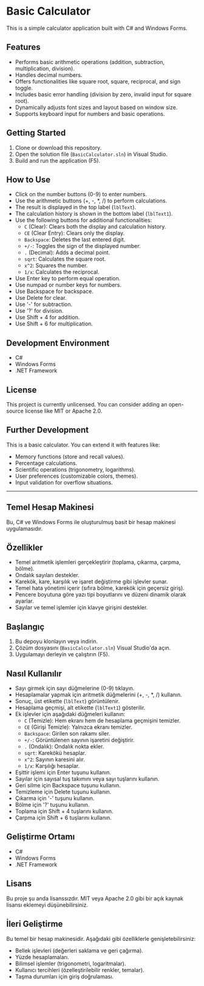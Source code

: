 # Basic Calculator

This is a simple calculator application built with C# and Windows Forms.

## Features

*   Performs basic arithmetic operations (addition, subtraction, multiplication, division).
*   Handles decimal numbers.
*   Offers functionalities like square root, square, reciprocal, and sign toggle.
*   Includes basic error handling (division by zero, invalid input for square root).
*   Dynamically adjusts font sizes and layout based on window size.
*   Supports keyboard input for numbers and basic operations.

## Getting Started

1.  Clone or download this repository.
2.  Open the solution file (`BasicCalculator.sln`) in Visual Studio.
3.  Build and run the application (F5).

## How to Use

*   Click on the number buttons (0-9) to enter numbers.
*   Use the arithmetic buttons (+, -, \*, /) to perform calculations.
*   The result is displayed in the top label (`lblText`).
*   The calculation history is shown in the bottom label (`lblText1`).
*   Use the following buttons for additional functionalities:
    *   `C` (Clear): Clears both the display and calculation history.
    *   `CE` (Clear Entry): Clears only the display.
    *   `Backspace`: Deletes the last entered digit.
    *   `+/-`: Toggles the sign of the displayed number.
    *   `.` (Decimal): Adds a decimal point.
    *   `sqrt`: Calculates the square root.
    *   `x^2`: Squares the number.
    *   `1/x`: Calculates the reciprocal.
*   Use Enter key to perform equal operation.
*   Use numpad or number keys for numbers.
*   Use Backspace for backspace.
*   Use Delete for clear.
*   Use '-' for subtraction.
*   Use '?' for division.
*   Use Shift + 4 for addition.
*   Use Shift + 6 for multiplication.

## Development Environment

*   C#
*   Windows Forms
*   .NET Framework

## License

This project is currently unlicensed. You can consider adding an open-source license like MIT or Apache 2.0.

## Further Development

This is a basic calculator. You can extend it with features like:

*   Memory functions (store and recall values).
*   Percentage calculations.
*   Scientific operations (trigonometry, logarithms).
*   User preferences (customizable colors, themes).
*   Input validation for overflow situations.

---

## Temel Hesap Makinesi

Bu, C# ve Windows Forms ile oluşturulmuş basit bir hesap makinesi uygulamasıdır.

## Özellikler

*   Temel aritmetik işlemleri gerçekleştirir (toplama, çıkarma, çarpma, bölme).
*   Ondalık sayıları destekler.
*   Karekök, kare, karşılık ve işaret değiştirme gibi işlevler sunar.
*   Temel hata yönetimi içerir (sıfıra bölme, karekök için geçersiz giriş).
*   Pencere boyutuna göre yazı tipi boyutlarını ve düzeni dinamik olarak ayarlar.
*   Sayılar ve temel işlemler için klavye girişini destekler.

## Başlangıç

1.  Bu depoyu klonlayın veya indirin.
2.  Çözüm dosyasını (`BasicCalculator.sln`) Visual Studio'da açın.
3.  Uygulamayı derleyin ve çalıştırın (F5).

## Nasıl Kullanılır

*   Sayı girmek için sayı düğmelerine (0-9) tıklayın.
*   Hesaplamalar yapmak için aritmetik düğmelerini (+, -, \*, /) kullanın.
*   Sonuç, üst etikette (`lblText`) görüntülenir.
*   Hesaplama geçmişi, alt etikette (`lblText1`) gösterilir.
*   Ek işlevler için aşağıdaki düğmeleri kullanın:
    *   `C` (Temizle): Hem ekranı hem de hesaplama geçmişini temizler.
    *   `CE` (Girişi Temizle): Yalnızca ekranı temizler.
    *   `Backspace`: Girilen son rakamı siler.
    *   `+/-`: Görüntülenen sayının işaretini değiştirir.
    *   `.` (Ondalık): Ondalık nokta ekler.
    *   `sqrt`: Karekökü hesaplar.
    *   `x^2`: Sayının karesini alır.
    *   `1/x`: Karşılığı hesaplar.
*   Eşittir işlemi için Enter tuşunu kullanın.
*   Sayılar için sayısal tuş takımını veya sayı tuşlarını kullanın.
*   Geri silme için Backspace tuşunu kullanın.
*   Temizleme için Delete tuşunu kullanın.
*   Çıkarma için '-' tuşunu kullanın.
*   Bölme için '?' tuşunu kullanın.
*   Toplama için Shift + 4 tuşlarını kullanın.
*   Çarpma için Shift + 6 tuşlarını kullanın.

## Geliştirme Ortamı

*   C#
*   Windows Forms
*   .NET Framework

## Lisans

Bu proje şu anda lisanssızdır. MIT veya Apache 2.0 gibi bir açık kaynak lisansı eklemeyi düşünebilirsiniz.

## İleri Geliştirme

Bu temel bir hesap makinesidir. Aşağıdaki gibi özelliklerle genişletebilirsiniz:

*   Bellek işlevleri (değerleri saklama ve geri çağırma).
*   Yüzde hesaplamaları.
*   Bilimsel işlemler (trigonometri, logaritmalar).
*   Kullanıcı tercihleri (özelleştirilebilir renkler, temalar).
*   Taşma durumları için giriş doğrulaması.
